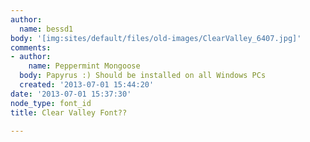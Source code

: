 ```yaml
---
author:
  name: bessd1
body: '[img:sites/default/files/old-images/ClearValley_6407.jpg]'
comments:
- author:
    name: Peppermint Mongoose
  body: Papyrus :) Should be installed on all Windows PCs
  created: '2013-07-01 15:44:20'
date: '2013-07-01 15:37:30'
node_type: font_id
title: Clear Valley Font??

---
```

